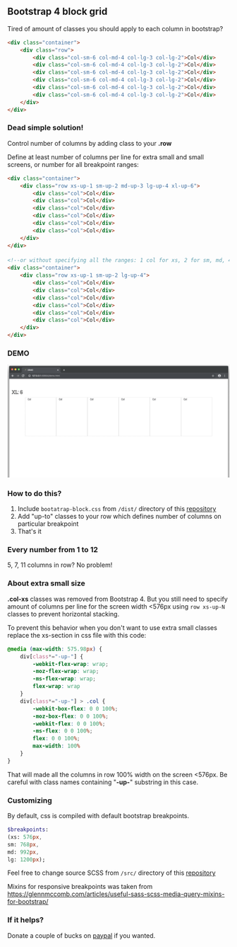 ## Bootstrap 4 block grid

Tired of amount of classes you should apply to each column in bootstrap?

```html
<div class="container">
    <div class="row">
        <div class="col-sm-6 col-md-4 col-lg-3 col-lg-2">Col</div>
        <div class="col-sm-6 col-md-4 col-lg-3 col-lg-2">Col</div>
        <div class="col-sm-6 col-md-4 col-lg-3 col-lg-2">Col</div>
        <div class="col-sm-6 col-md-4 col-lg-3 col-lg-2">Col</div>
        <div class="col-sm-6 col-md-4 col-lg-3 col-lg-2">Col</div>
        <div class="col-sm-6 col-md-4 col-lg-3 col-lg-2">Col</div>
    </div>
</div>
```

### Dead simple solution!

Control number of columns by adding class to your **.row**

Define at least number of columns per line for extra small and small screens, or number for all breakpoint ranges:

```html
<div class="container">
    <div class="row xs-up-1 sm-up-2 md-up-3 lg-up-4 xl-up-6">
        <div class="col">Col</div>
        <div class="col">Col</div>
        <div class="col">Col</div>
        <div class="col">Col</div>
        <div class="col">Col</div>
        <div class="col">Col</div>
    </div>
</div>

<!--or without specifying all the ranges: 1 col for xs, 2 for sm, md, 4 for lg and up-->
<div class="container">
    <div class="row xs-up-1 sm-up-2 lg-up-4">
        <div class="col">Col</div>
        <div class="col">Col</div>
        <div class="col">Col</div>
        <div class="col">Col</div>
        <div class="col">Col</div>
        <div class="col">Col</div>
    </div>
</div>
```
### DEMO
![](demo.gif)

### How to do this?

1. Include ```bootatrap-block.css``` from ```/dist/``` directory of this [repository](https://github.com/sashabeep/bootstrapblockgrid)
2. Add "up-to" classes to your row which defines number of columns on particular breakpoint
3. That's it

### Every number from 1 to 12

5, 7, 11 columns in row? No problem!

### About extra small size

**.col-xs** classes was removed from Bootstrap 4. But you still need to specify amount of columns per line for the screen width <576px using ```row xs-up-N``` classes to prevent horizontal stacking.

To prevent this behavior when you don't want to use extra small classes replace the xs-section in css file with this code:
```css
@media (max-width: 575.98px) {
	div[class*="-up-"] {
		-webkit-flex-wrap: wrap;
		-moz-flex-wrap: wrap;
		-ms-flex-wrap: wrap;
		flex-wrap: wrap
	}
	div[class*="-up-"] > .col {
		-webkit-box-flex: 0 0 100%;
		-moz-box-flex: 0 0 100%;
		-webkit-flex: 0 0 100%;
		-ms-flex: 0 0 100%;
		flex: 0 0 100%;
		max-width: 100%
	}
}
```
That will made all the columns in row 100% width on the screen <576px. Be careful with class names containing "**-up-**" substring in this case.

### Customizing

By default, css is compiled with default bootstrap breakpoints.

```sass
$breakpoints:
(xs: 576px,
sm: 768px,
md: 992px,
lg: 1200px);
```

Feel free to change source SCSS from ```/src/``` directory of this [repository](https://github.com/sashabeep/bootstrapblockgrid)

Mixins for responsive breakpoints was taken from https://glennmccomb.com/articles/useful-sass-scss-media-query-mixins-for-bootstrap/

### If it helps?

Donate a couple of bucks on [paypal](https://www.paypal.me/sashabeep) if you wanted.
